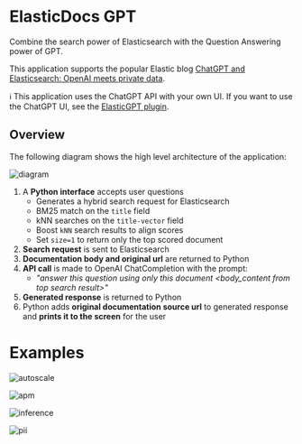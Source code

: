 # ElasticDocs GPT

Combine the search power of Elasticsearch with the Question Answering power of GPT.

This application supports the popular Elastic blog [ChatGPT and Elasticsearch: OpenAI meets private data](https://www.elastic.co/blog/chatgpt-elasticsearch-openai-meets-private-data).

ℹ️ This application uses the ChatGPT API with your own UI. If you want to use the ChatGPT UI, see the [ElasticGPT plugin](../ElasticGPT_Plugin/README.md).

## Overview

The following diagram shows the high level architecture of the application:

![diagram](https://raw.githubusercontent.com/jeffvestal/ElasticDocs_GPT/main/images/ElasticChat%20GPT%20Diagram%20-%20No%20line%20text.jpeg)

1. A **Python interface** accepts user questions
   - Generates a hybrid search request for Elasticsearch
   - BM25 match on the `title` field
   - kNN searches on the `title-vector` field
   - Boost `kNN` search results to align scores
   - Set `size=1` to return only the top scored document
2. **Search request** is sent to Elasticsearch
3. **Documentation body and original url** are returned to Python
4. **API call** is made to OpenAI ChatCompletion with the prompt:
   - _"answer this question <question> using only this document <body_content from top search result>"_
5. **Generated response** is returned to Python
6. Python adds **original documentation source url** to generated response and **prints it to the screen** for the user

# Examples
  ![autoscale](https://raw.githubusercontent.com/jeffvestal/ElasticDocs_GPT/main/images/elasticDocs%20GPT%20-%20elastic%20cloud%20autoscaling.png)

  ![apm](https://raw.githubusercontent.com/jeffvestal/ElasticDocs_GPT/main/images/elasticDocs%20GPT%20-%20elastic%20jvm%20apm.png)

  ![inference](https://github.com/jeffvestal/ElasticDocs_GPT/blob/main/images/elasticDocs%20GPT%20-%20inference%20processor.png)

  ![pii](https://raw.githubusercontent.com/jeffvestal/ElasticDocs_GPT/main/images/elasticDocs%20GPT%20-%20redact%20pii.png)